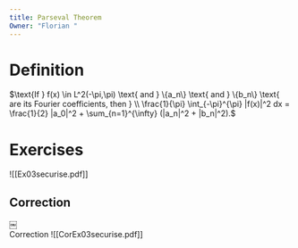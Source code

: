 ```yaml
---
title: Parseval Theorem
Owner: "Florian "
---
```

# Definition
$\text{If } f(x) \in L^2(-\pi,\pi) \text{ and } \{a_n\} \text{ and } \{b_n\} \text{ are its Fourier coefficients, then } \\  
\frac{1}{\pi} \int_{-\pi}^{\pi} |f(x)|^2 dx = \frac{1}{2} |a_0|^2 + \sum_{n=1}^{\infty} (|a_n|^2 + |b_n|^2).$
# Exercises
![[Ex03securise.pdf]]
## Correction
￼  
Correction
![[CorEx03securise.pdf]]